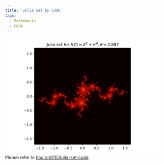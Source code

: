 ```yaml
---
title: 'Julia Set by CUDA'
tags:
  - Mathemacis
  - CUDA
---
```

![](https://raw.githubusercontent.com/haoran0115/julia-set-cuda/main/julia_DIM5000_theta2.887_dpi1000.png)
Please refer to [haoran0115/julia-set-cuda](https://github.com/haoran0115/julia-set-cuda).
